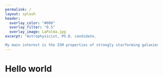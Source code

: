 ```yaml
---
permalink: / 
layout: splash
header:
  overlay_color: "#000"
  overlay_filter: "0.5"
  overlay_image: LaPalma.jpg
excerpt: "Astrophysicist, Ph.D. candidate. 

My main interest is the ISM properties of strongly starforming galaxies."
---
```


# Hello world
